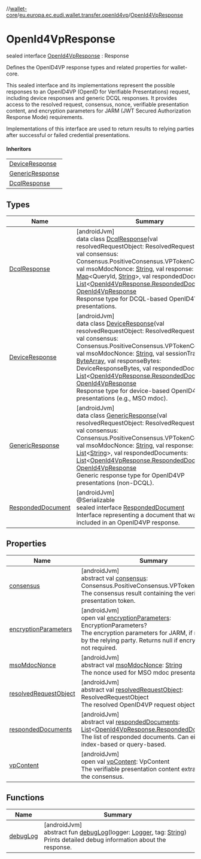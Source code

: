 //[wallet-core](../../../index.md)/[eu.europa.ec.eudi.wallet.transfer.openId4vp](../index.md)/[OpenId4VpResponse](index.md)

# OpenId4VpResponse

sealed interface [OpenId4VpResponse](index.md) : Response

Defines the OpenID4VP response types and related properties for wallet-core.

This sealed interface and its implementations represent the possible responses to an OpenID4VP (OpenID for Verifiable Presentations) request, including device responses and generic DCQL responses. It provides access to the resolved request, consensus, nonce, verifiable presentation content, and encryption parameters for JARM (JWT Secured Authorization Response Mode) requirements.

Implementations of this interface are used to return results to relying parties after successful or failed credential presentations.

#### Inheritors

| |
|---|
| [DeviceResponse](-device-response/index.md) |
| [GenericResponse](-generic-response/index.md) |
| [DcqlResponse](-dcql-response/index.md) |

## Types

| Name | Summary |
|---|---|
| [DcqlResponse](-dcql-response/index.md) | [androidJvm]<br>data class [DcqlResponse](-dcql-response/index.md)(val resolvedRequestObject: ResolvedRequestObject, val consensus: Consensus.PositiveConsensus.VPTokenConsensus, val msoMdocNonce: [String](https://kotlinlang.org/api/latest/jvm/stdlib/kotlin-stdlib/kotlin/-string/index.html), val response: [Map](https://kotlinlang.org/api/latest/jvm/stdlib/kotlin-stdlib/kotlin.collections/-map/index.html)&lt;QueryId, [String](https://kotlinlang.org/api/latest/jvm/stdlib/kotlin-stdlib/kotlin/-string/index.html)&gt;, val respondedDocuments: [List](https://kotlinlang.org/api/latest/jvm/stdlib/kotlin-stdlib/kotlin.collections/-list/index.html)&lt;[OpenId4VpResponse.RespondedDocument](-responded-document/index.md)&gt;) : [OpenId4VpResponse](index.md)<br>Response type for DCQL-based OpenID4VP presentations. |
| [DeviceResponse](-device-response/index.md) | [androidJvm]<br>data class [DeviceResponse](-device-response/index.md)(val resolvedRequestObject: ResolvedRequestObject, val consensus: Consensus.PositiveConsensus.VPTokenConsensus, val msoMdocNonce: [String](https://kotlinlang.org/api/latest/jvm/stdlib/kotlin-stdlib/kotlin/-string/index.html), val sessionTranscript: [ByteArray](https://kotlinlang.org/api/latest/jvm/stdlib/kotlin-stdlib/kotlin/-byte-array/index.html), val responseBytes: DeviceResponseBytes, val respondedDocuments: [List](https://kotlinlang.org/api/latest/jvm/stdlib/kotlin-stdlib/kotlin.collections/-list/index.html)&lt;[OpenId4VpResponse.RespondedDocument](-responded-document/index.md)&gt;) : [OpenId4VpResponse](index.md)<br>Response type for device-based OpenID4VP presentations (e.g., MSO mdoc). |
| [GenericResponse](-generic-response/index.md) | [androidJvm]<br>data class [GenericResponse](-generic-response/index.md)(val resolvedRequestObject: ResolvedRequestObject, val consensus: Consensus.PositiveConsensus.VPTokenConsensus, val msoMdocNonce: [String](https://kotlinlang.org/api/latest/jvm/stdlib/kotlin-stdlib/kotlin/-string/index.html), val response: [List](https://kotlinlang.org/api/latest/jvm/stdlib/kotlin-stdlib/kotlin.collections/-list/index.html)&lt;[String](https://kotlinlang.org/api/latest/jvm/stdlib/kotlin-stdlib/kotlin/-string/index.html)&gt;, val respondedDocuments: [List](https://kotlinlang.org/api/latest/jvm/stdlib/kotlin-stdlib/kotlin.collections/-list/index.html)&lt;[OpenId4VpResponse.RespondedDocument](-responded-document/index.md)&gt;) : [OpenId4VpResponse](index.md)<br>Generic response type for OpenID4VP presentations (non-DCQL). |
| [RespondedDocument](-responded-document/index.md) | [androidJvm]<br>@Serializable<br>sealed interface [RespondedDocument](-responded-document/index.md)<br>Interface representing a document that was included in an OpenID4VP response. |

## Properties

| Name | Summary |
|---|---|
| [consensus](consensus.md) | [androidJvm]<br>abstract val [consensus](consensus.md): Consensus.PositiveConsensus.VPTokenConsensus<br>The consensus result containing the verifiable presentation token. |
| [encryptionParameters](encryption-parameters.md) | [androidJvm]<br>open val [encryptionParameters](encryption-parameters.md): EncryptionParameters?<br>The encryption parameters for JARM, if required by the relying party. Returns null if encryption is not required. |
| [msoMdocNonce](mso-mdoc-nonce.md) | [androidJvm]<br>abstract val [msoMdocNonce](mso-mdoc-nonce.md): [String](https://kotlinlang.org/api/latest/jvm/stdlib/kotlin-stdlib/kotlin/-string/index.html)<br>The nonce used for MSO mdoc presentations. |
| [resolvedRequestObject](resolved-request-object.md) | [androidJvm]<br>abstract val [resolvedRequestObject](resolved-request-object.md): ResolvedRequestObject<br>The resolved OpenID4VP request object. |
| [respondedDocuments](responded-documents.md) | [androidJvm]<br>abstract val [respondedDocuments](responded-documents.md): [List](https://kotlinlang.org/api/latest/jvm/stdlib/kotlin-stdlib/kotlin.collections/-list/index.html)&lt;[OpenId4VpResponse.RespondedDocument](-responded-document/index.md)&gt;<br>The list of responded documents. Can either be index-based or query-based. |
| [vpContent](vp-content.md) | [androidJvm]<br>open val [vpContent](vp-content.md): VpContent<br>The verifiable presentation content extracted from the consensus. |

## Functions

| Name | Summary |
|---|---|
| [debugLog](debug-log.md) | [androidJvm]<br>abstract fun [debugLog](debug-log.md)(logger: [Logger](../../eu.europa.ec.eudi.wallet.logging/-logger/index.md), tag: [String](https://kotlinlang.org/api/latest/jvm/stdlib/kotlin-stdlib/kotlin/-string/index.html))<br>Prints detailed debug information about the response. |
